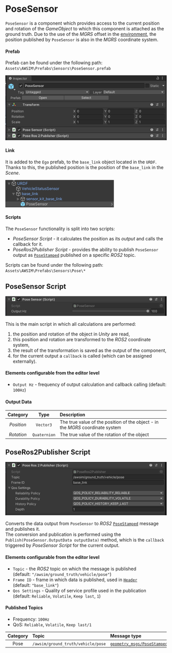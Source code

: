 # PoseSensor
`PoseSensor` is a component which provides access to the current position and rotation of the *GameObject* to which this component is attached as the ground truth. Due to the use of the *MGRS* offset in the [environment](../../Environment/), the position published by `PoseSensor` is also in the *MGRS* coordinate system.

#### Prefab
Prefab can be found under the following path:<br> `Assets\AWSIM\Prefabs\Sensors\PoseSensor.prefab`

![components](components.png)


#### Link
It is added to the `Ego` prefab, to the `base_link` object located in the `URDF`.
Thanks to this, the published position is the position of the `base_link` in the *Scene*.

![link](link.png)


#### Scripts
The `PoseSensor` functionality is split into two scripts:

- *PoseSensor Script* - it calculates the position as its *output* and calls the callback for it.
- *PoseRos2Publisher Script* - provides the ability to publish `PoseSensor` output as [`PoseStamped`](https://docs.ros2.org/latest/api/geometry_msgs/msg/PoseStamped.html) published on a specific *ROS2* topic.

Scripts can be found under the following path:<br>`Assets\AWSIM\Prefabs\Sensors\Pose\*`

## PoseSensor Script
![script](script.png)

This is the main script in which all calculations are performed:

1. the position and rotation of the object in *Unity* are read,
2. this position and rotation are transformed to the *ROS2* coordinate system,
3. the result of the transformation is saved as the output of the component,
4. for the current output a `callback` is called (which can be assigned externally).

#### Elements configurable from the editor level

- `Output Hz` - frequency of output calculation and callback calling (default: `100Hz`)


#### Output Data

|  Category  |     Type     | Description                                                                    |
| :--------: | :----------: | :----------------------------------------------------------------------------- |
| *Position* |  `Vector3`   | The true value of the position of the object - in the *MGRS* coordinate system |
| *Rotation* | `Quaternion` | The true value of the rotation of the object                                   |


## PoseRos2Publisher Script
![script_ros](script_ros.png)

Converts the data output from `PoseSensor` to *ROS2* [`PoseStamped`](https://docs.ros2.org/latest/api/geometry_msgs/msg/PoseStamped.html) message and publishes it.    
The conversion and publication is performed using the `Publish(PoseSensor.OutputData outputData)` method, which is the `callback` triggered by *PoseSensor Script* for the current output.


#### Elements configurable from the editor level
- `Topic` - the *ROS2* topic on which the message is published<br>(default: `"/awsim/ground_truth/vehicle/pose"`)
- `Frame ID` - frame in which data is published, used in [`Header`](https://docs.ros2.org/latest/api/std_msgs/msg/Header.html)<br>(default: `"base_link"`)
- `Qos Settings` - Quality of service profile used in the publication<br>(default: `Reliable`, `Volatile`, `Keep last`, `1`)

#### Published Topics
- Frequency: `100Hz`
- QoS: `Reliable`, `Volatile`, `Keep last/1`

| Category | Topic                              | Message type                                                                                       | `frame_id`  |
| :------: | :--------------------------------- | :------------------------------------------------------------------------------------------------- | :---------: |
|   Pose   | `/awsim/ground_truth/vehicle/pose` | [`geometry_msgs/PoseStamped`](https://docs.ros2.org/latest/api/geometry_msgs/msg/PoseStamped.html) | `base_link` |
